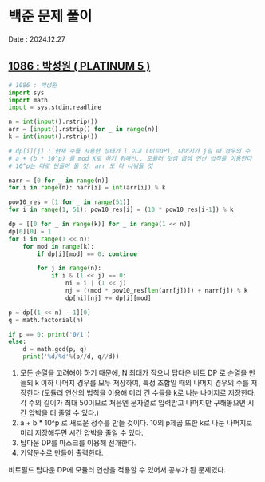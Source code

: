 # 백준 문제 풀이
Date : 2024.12.27

## [1086 : 박성원 ( PLATINUM 5 )](https://www.acmicpc.net/problem/1086)
```py
# 1086 : 박성원
import sys
import math
input = sys.stdin.readline

n = int(input().rstrip())
arr = [input().rstrip() for _ in range(n)]
k = int(input().rstrip())

# dp[i][j] : 현재 수를 사용한 상태가 i 이고 (비트DP), 나머지가 j일 때 경우의 수
# a + (b * 10^p) 를 mod K로 하기 위해선.. 모듈러 덧셈 곱셈 연산 법칙을 이용한다
# 10^p는 따로 만들어 둘 것. arr 도 다 나눠둘 것

narr = [0 for _ in range(n)]
for i in range(n): narr[i] = int(arr[i]) % k

pow10_res = [1 for _ in range(51)]
for i in range(1, 51): pow10_res[i] = (10 * pow10_res[i-1]) % k

dp = [[0 for _ in range(k)] for _ in range(1 << n)]
dp[0][0] = 1
for i in range(1 << n):
    for mod in range(k):
        if dp[i][mod] == 0: continue

        for j in range(n):
            if i & (1 << j) == 0:
                ni = i | (1 << j)
                nj = ((mod * pow10_res[len(arr[j])]) + narr[j]) % k
                dp[ni][nj] += dp[i][mod]

p = dp[(1 << n) - 1][0]
q = math.factorial(n)

if p == 0: print('0/1')
else:
    d = math.gcd(p, q)
    print('%d/%d'%(p//d, q//d))
```

1. 모든 순열을 고려해야 하기 때문에, N 최대가 작으니 탑다운 비트 DP 로 순열을 만들되 k 이하 나머지 경우를 모두 저장하여, 특정 조합일 때의 나머지 경우의 수를 저장한다 (모듈러 연산의 법칙을 이용해 미리 긴 수들을 k로 나눈 나머지로 저장한다. 각 수의 길이가 최대 50이므로 처음엔 문자열로 입력받고 나머지만 구해놓으면 시간 압박을 더 줄일 수 있다.)
2. a + b * 10^p 로 새로운 정수를 만들 것이다. 10의 p제곱 또한 k로 나눈 나머지로 미리 저장해두면 시간 압박을 줄일 수 있다.
3. 탑다운 DP를 마스크를 이용해 전개한다.
4. 기약분수로 만들어 출력한다.

비트필드 탑다운 DP에 모듈러 연산을 적용할 수 있어서 공부가 된 문제였다.
